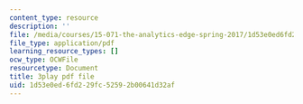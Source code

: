 ```yaml
---
content_type: resource
description: ''
file: /media/courses/15-071-the-analytics-edge-spring-2017/1d53e0ed6fd229fc52592b00641d32af_WTuwV-rWxUc.pdf
file_type: application/pdf
learning_resource_types: []
ocw_type: OCWFile
resourcetype: Document
title: 3play pdf file
uid: 1d53e0ed-6fd2-29fc-5259-2b00641d32af
---
```

